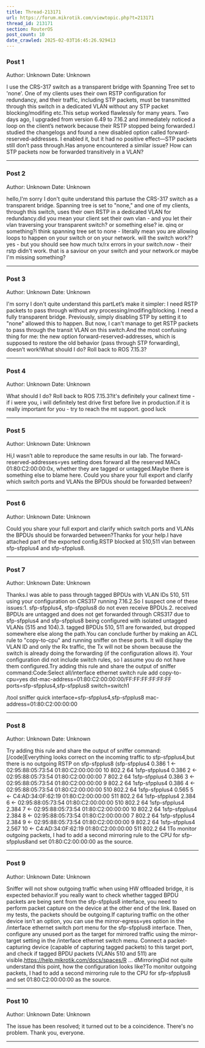 ```yaml
---
title: Thread-213171
url: https://forum.mikrotik.com/viewtopic.php?t=213171
thread_id: 213171
section: RouterOS
post_count: 10
date_crawled: 2025-02-03T16:45:26.929413
---
```


### Post 1
Author: Unknown
Date: Unknown

I use the CRS-317 switch as a transparent bridge with Spanning Tree set to 'none'. One of my clients uses their own RSTP configuration for redundancy, and their traffic, including STP packets, must be transmitted through this switch in a dedicated VLAN without any STP packet blocking/modifing etc.This setup worked flawlessly for many years. Two days ago, I upgraded from version 6.49 to 7.16.2 and immediately noticed a loop on the client’s network because their RSTP stopped being forwarded.I studied the changelogs and found a new disabled option called forward-reserved-addresses. I enabled it, but it had no positive effect—STP packets still don’t pass through.Has anyone encountered a similar issue? How can STP packets now be forwarded transitively in a VLAN?

---
### Post 2
Author: Unknown
Date: Unknown

hello,I'm sorry I don't quite understand this partuse the CRS-317 switch as a transparent bridge. Spanning tree is set to "none," and one of my clients, through this switch, uses their own RSTP in a dedicated VLAN for redundancy.did you mean your client set their own vlan - and you let their vlan traversing your transparent switch? or something else? ie. qinq or something?i think spanning tree set to none - literally mean you are allowing loops to happen on your switch or on your network. will the switch work?? yes - but you should see how much tx/rx errors in your switch.now - their rstp didn't work. that is a saviour on your switch and your network.or maybe I'm missing something?

---
### Post 3
Author: Unknown
Date: Unknown

I'm sorry I don't quite understand this partLet’s make it simpler: I need RSTP packets to pass through without any processing/modifing/blocking. I need a fully transparent bridge. Previously, simply disabling STP by setting it to "none" allowed this to happen. But now, I can't manage to get RSTP packets to pass through the transit VLAN on this switch.And the most confusing thing for me: the new option forward-reserved-addresses, which is supposed to restore the old behavior (pass through STP forwarding), doesn’t work!What should I do? Roll back to ROS 7.15.3?

---
### Post 4
Author: Unknown
Date: Unknown

What should I do? Roll back to ROS 7.15.3?it's definitely your callnext time - if i were you, i will definitely test drive first before live in production.if it is really important for you - try to reach the mt support. good luck

---
### Post 5
Author: Unknown
Date: Unknown

Hi,I wasn’t able to reproduce the same results in our lab. The forward-reserved-addresses=yes setting does forward all the reserved MACs 01:80:C2:00:00:0x, whether they are tagged or untagged.Maybe there is something else to blame here. Could you share your full export and clarify which switch ports and VLANs the BPDUs should be forwarded between?

---
### Post 6
Author: Unknown
Date: Unknown

Could you share your full export and clarify which switch ports and VLANs the BPDUs should be forwarded between?Thanks for your help.I have attached part of the exported config.RSTP blocked at 510,511 vlan between  sfp-sfpplus4 and sfp-sfpplus8.

---
### Post 7
Author: Unknown
Date: Unknown

Thanks.I was able to pass through tagged BPDUs with VLAN IDs 510, 511 using your configuration on CRS317 running 7.16.2.So I suspect one of these issues:1. sfp-sfpplus4, sfp-sfpplus8 do not even receive BPDUs.2. received BPDUs are untagged and does not get forwarded through CRS317 due to sfp-sfpplus4 and sfp-sfpplus8 being configured with isolated untagged VLANs (515 and 104).3. tagged BPDUs 510, 511 are forwarded, but dropped somewhere else along the path.You can conclude further by making an ACL rule to "copy-to-cpu" and running sniffer on these ports. It will display the VLAN ID and only the Rx traffic, the Tx will not be shown because the switch is already doing the forwarding (if the configuration allows it). Your configuration did not include switch rules, so I assume you do not have them configured.Try adding this rule and share the output of sniffer command:Code:Select all/interface ethernet switch rule
add copy-to-cpu=yes dst-mac-address=01:80:C2:00:00:00/FF:FF:FF:FF:FF:FF ports=sfp-sfpplus4,sfp-sfpplus8 switch=switch1

/tool sniffer quick interface=sfp-sfpplus4,sfp-sfpplus8 mac-address=01:80:C2:00:00:00

---
### Post 8
Author: Unknown
Date: Unknown

Try adding this rule and share the output of sniffer command:[/code]Everything looks correct on the incoming traffic to sfp-sfpplus4,but there is no outgoing RSTP on sfp-sfpplus8 (sfp-sfpplus4  0.386    1  <-   02:95:88:05:73:54  01:80:C2:00:00:00    10  802.2       64    1sfp-sfpplus4  0.386    2  <-   02:95:88:05:73:54  01:80:C2:00:00:00     7  802.2       64    1sfp-sfpplus4  0.386    3  <-   02:95:88:05:73:54  01:80:C2:00:00:00     9  802.2       64    1sfp-sfpplus4  0.386    4  <-   02:95:88:05:73:54  01:80:C2:00:00:00   510  802.2       64    1sfp-sfpplus4  0.565    5  <-   C4:AD:34:0F:62:19  01:80:C2:00:00:00   511  802.2       64    1sfp-sfpplus4  2.384    6  <-   02:95:88:05:73:54  01:80:C2:00:00:00   510  802.2       64    1sfp-sfpplus4  2.384    7  <-   02:95:88:05:73:54  01:80:C2:00:00:00    10  802.2       64    1sfp-sfpplus4  2.384    8  <-   02:95:88:05:73:54  01:80:C2:00:00:00     7  802.2       64    1sfp-sfpplus4  2.384    9  <-   02:95:88:05:73:54  01:80:C2:00:00:00     9  802.2       64    1sfp-sfpplus4  2.567   10  <-   C4:AD:34:0F:62:19  01:80:C2:00:00:00   511  802.2       64    1To monitor outgoing packets, I had to add a second mirroring rule to the CPU for sfp-sfpplus8and set 01:80:C2:00:00:00 as the source.

---
### Post 9
Author: Unknown
Date: Unknown

Sniffer will not show outgoing traffic when using HW offloaded bridge, it is expected behavior.If you really want to check whether tagged BPDU packets are being sent from the sfp-sfpplus8 interface, you need to perform packet capture on the device at the other end of the link. Based on my tests, the packets should be outgoing.If capturing traffic on the other device isn’t an option, you can use the mirror-egress=yes option in the /interface ethernet switch port menu for the sfp-sfpplus8 interface. Then, configure any unused port as the target for mirrored traffic using the mirror-target setting in the /interface ethernet switch menu. Connect a packet-capturing device (capable of capturing tagged packets) to this target port, and check if tagged BPDU packets (VLANs 510 and 511) are visible.https://help.mikrotik.com/docs/spaces/R ... dMirroringDid not quite understand this point, how the configuration looks like?To monitor outgoing packets, I had to add a second mirroring rule to the CPU for sfp-sfpplus8 and set 01:80:C2:00:00:00 as the source.

---
### Post 10
Author: Unknown
Date: Unknown

The issue has been resolved; it turned out to be a coincidence. There's no problem. Thank you, everyone.

---
